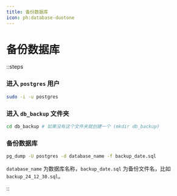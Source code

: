 ```yaml
---
title: 备份数据库
icon: ph:database-duotone
---
```


# 备份数据库

::steps
### 进入 `postgres` 用户
```bash
sudo -i -u postgres
```

### 进入 `db_backup` 文件夹
```bash
cd db_backup # 如果没有这个文件夹就创建一个 (mkdir db_backup)
```

### 备份数据库
```bash
pg_dump -U postgres -d database_name -f backup_date.sql
```

`database_name` 为数据库名称，`backup_date.sql` 为备份文件名，比如 `backup_24_12_30.sql`。

::